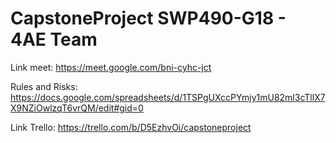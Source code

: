 # CapstoneProject SWP490-G18 - 4AE Team

Link meet: https://meet.google.com/bni-cyhc-jct

Rules and Risks: https://docs.google.com/spreadsheets/d/1TSPgUXccPYmjy1mU82ml3cTllX7X9NZiOwlzqT6vrQM/edit#gid=0

Link Trello: https://trello.com/b/D5EzhvOi/capstoneproject

